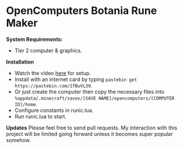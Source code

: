 OpenComputers Botania Rune Maker
=================================

**System Requirements:**
- Tier 2 computer & graphics.

**Installation**
- Watch the video [here](https://youtu.be/U3wnCnLW-Ww?t=10m40s) for setup.
- Install with an internet card by typing `pastebin get https://pastebin.com/1fBuVL39`.
- Or just create the computer then copy the necessary files into `%appdata/.minecraft/saves/[SAVE NAME]/opencomputers/[COMPUTER ID]/home`.
- Configure constants in runic.lua.
- Run runic.lua to start.

**Updates**
Please feel free to send pull requests. My interaction with this project will be limited going forward unless it becomes super popular somehow.